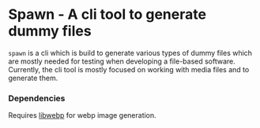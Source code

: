 # Spawn - A cli tool to generate dummy files

`spawn` is a cli which is build to generate various types of dummy files which
are mostly needed for testing when developing a file-based software. Currently,
the cli tool is mostly focused on working with media files and to generate 
them.

### Dependencies
Requires [libwebp](https://developers.google.com/speed/webp/docs/api) for webp image generation.